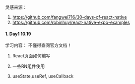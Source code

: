 灵感来源：

1. https://github.com/fangwei716/30-days-of-react-native
2. https://github.com/robinhuy/react-native-expo-examples



#### 1. Day1 10.19

学习内容： 不懂得查阅官方文档！

1. React页面如何编写

2. 一些RN组件使用

3. useState,<a herf = "https://zh-hans.reactjs.org/docs/hooks-reference.html#useref" >useRef</a>, useCallback

   

